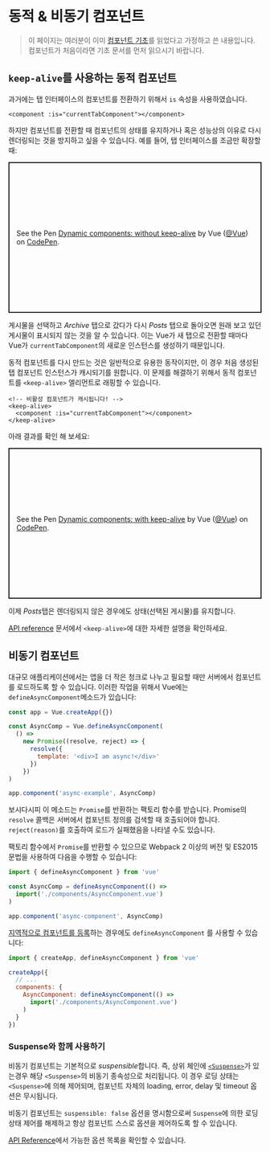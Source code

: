 # 동적 & 비동기 컴포넌트

> 이 페이지는 여러분이 이미 [컴포넌트 기초](component-basics.md)를 읽었다고 가정하고 쓴 내용입니다. 컴포넌트가 처음이라면 기초 문서를 먼저 읽으시기 바랍니다.

## `keep-alive`를 사용하는 동적 컴포넌트

과거에는 탭 인터페이스의 컴포넌트를 전환하기 위해서 `is` 속성을 사용하였습니다.

```vue-html
<component :is="currentTabComponent"></component>
```

하지만 컴포넌트를 전환할 때 컴포넌트의 상태를 유지하거나 혹은 성능상의 이유로 다시 렌더링되는 것을 방지하고 싶을 수 있습니다. 예를 들어, 탭 인터페이스를 조금만 확장할 때:

<p class="codepen" data-height="300" data-theme-id="39028" data-default-tab="html,result" data-user="Vue" data-slug-hash="jOPjZOe" data-editable="true" style="height: 300px; box-sizing: border-box; display: flex; align-items: center; justify-content: center; border: 2px solid; margin: 1em 0; padding: 1em;" data-pen-title="Dynamic components: without keep-alive">   <span>See the Pen <a href="https://codepen.io/team/Vue/pen/jOPjZOe">   Dynamic components: without keep-alive</a> by Vue (<a href="https://codepen.io/Vue">@Vue</a>)   on <a href="https://codepen.io">CodePen</a>.</span> </p> <script async="" src="https://static.codepen.io/assets/embed/ei.js"></script>

게시물을 선택하고 *Archive* 탭으로 갔다가 다시 *Posts* 탭으로 돌아오면 원래 보고 있던 게시물이 표시되지 않는 것을 알 수 있습니다. 이는 Vue가 새 탭으로 전환할 때마다 Vue가 `currentTabComponent`의 새로운 인스턴스를 생성하기 때문입니다.

동적 컴포넌트를 다시 만드는 것은 일반적으로 유용한 동작이지만, 이 경우 처음 생성된 탭 컴포넌트 인스턴스가 캐시되기를 원합니다. 이 문제를 해결하기 위해서 동적 컴포넌트를 `<keep-alive>` 엘리먼트로 래핑할 수 있습니다.

```vue-html
<!-- 비활성 컴포넌트가 캐시됩니다! -->
<keep-alive>
  <component :is="currentTabComponent"></component>
</keep-alive>
```

아래 결과를 확인 해 보세요:

<p class="codepen" data-height="300" data-theme-id="39028" data-default-tab="html,result" data-user="Vue" data-slug-hash="VwLJQvP" data-editable="true" style="height: 300px; box-sizing: border-box; display: flex; align-items: center; justify-content: center; border: 2px solid; margin: 1em 0; padding: 1em;" data-pen-title="Dynamic components: with keep-alive">   <span>See the Pen <a href="https://codepen.io/team/Vue/pen/VwLJQvP">   Dynamic components: with keep-alive</a> by Vue (<a href="https://codepen.io/Vue">@Vue</a>)   on <a href="https://codepen.io">CodePen</a>.</span> </p> <script async="" src="https://static.codepen.io/assets/embed/ei.js"></script>

이제 *Posts*탭은 렌더링되지 않은 경우에도 상태(선택된 게시물)를 유지합니다.

[API reference](../api/built-in-components.html#keep-alive) 문서에서 `<keep-alive>`에 대한 자세한 설명을 확인하세요.

## 비동기 컴포넌트

대규모 애플리케이션에서는 앱을 더 작은 청크로 나누고 필요할 때만 서버에서 컴포넌트를 로드하도록 할 수 있습니다. 이러한 작업을 위해서 Vue에는 `defineAsyncComponent`메소드가 있습니다:

```js
const app = Vue.createApp({})

const AsyncComp = Vue.defineAsyncComponent(
  () =>
    new Promise((resolve, reject) => {
      resolve({
        template: '<div>I am async!</div>'
      })
    })
)

app.component('async-example', AsyncComp)
```

보시다시피 이 메소드는 `Promise`를 반환하는 팩토리 함수를 받습니다. Promise의 `resolve` 콜백은 서버에서 컴포넌트 정의를 검색할 때 호출되어야 합니다. `reject(reason)`를 호출하여 로드가 실패했음을 나타낼 수도 있습니다.

팩토리 함수에서 `Promise`를 반환할 수 있으므로 Webpack 2 이상의 버전 및 ES2015 문법을 사용하여 다음을 수행할 수 있습니다:

```js
import { defineAsyncComponent } from 'vue'

const AsyncComp = defineAsyncComponent(() =>
  import('./components/AsyncComponent.vue')
)

app.component('async-component', AsyncComp)
```

[지역적으로 컴포넌트를 등록](component-registration.html#local-registration)하는 경우에도 `defineAsyncComponent` 를 사용할 수 있습니다:

```js
import { createApp, defineAsyncComponent } from 'vue'

createApp({
  // ...
  components: {
    AsyncComponent: defineAsyncComponent(() =>
      import('./components/AsyncComponent.vue')
    )
  }
})
```

### Suspense와 함께 사용하기

비동기 컴포넌트는 기본적으로 *suspensible*합니다. 즉, 상위 체인에 [`<Suspense>`](TODO)가 있는경우 해당 `<Suspense>`의 비동기 종속성으로 처리됩니다. 이 경우 로딩 상태는 `<Suspense>`에 의해 제어되며, 컴포넌트 자체의 loading, error, delay 및 timeout 옵션은 무시됩니다.

비동기 컴포넌트는 `suspensible: false` 옵션을 명시함으로써 `Suspense`에 의한 로딩 상태 제어를 해제하고 항상 컴포넌트 스스로 옵션을 제어하도록 할 수 있습니다.

[API Reference](../api/global-api.html#arguments-4)에서 가능한 옵션 목록을 확인할 수 있습니다.
